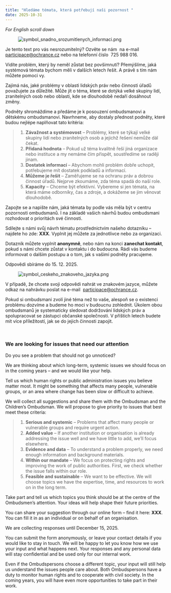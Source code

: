 ```yaml
---
title: "Hledáme témata, která potřebují naši pozornost "
date: 2025-10-31
---
```

<p>
<i>For English scroll down</i></p>
<figure class="image image-style-align-left">
<img src="https://www.ochrance.cz/dokument/hledame_temata_ktera_potrebuji_nasi_pozornost/symbol_snadno_srozumitlenych_informaci.png" alt="symbol_snadno_srozumitlenych_informaci.png"></figure>
<p>Je tento text pro vás nesrozumitelný? Ozvěte se nám&nbsp;
<i> </i>na e-mail&nbsp; 
<a href="mailto:participace@ochrance.cz">participace@ochrance.cz</a> nebo na telefonní číslo&nbsp;
<strong> </strong>725&nbsp;988&nbsp;016.</p>
<p>Vidíte problém, který by neměl zůstat bez povšimnutí? Přemýšlíme, jaká systémová témata bychom měli v&nbsp;dalších letech řešit. A právě s tím nám můžete pomoci vy.</p>
<p>Zajímá nás, jaké problémy v oblasti lidských práv nebo činnosti úřadů považujete za důležité. Může jít o téma, které se dotýká velké skupiny lidí, zranitelných osob nebo oblasti, kde se dlouhodobě nedaří dosáhnout změny.</p>
<p>Podněty shromáždíme a předáme je k&nbsp;posouzení ombudsmanovi a dětskému ombudsmanovi. Navrhneme, aby dostaly přednost podněty, které budou nejlépe naplňovat tato kritéria:</p>
<blockquote>
<ol>
<li>
<strong>Závažnost a systémovost</strong> – Problémy, které se týkají velké skupiny lidí nebo zranitelných osob a jejichž řešení nemůže dál čekat.</li>
<li>
<strong>Přidaná hodnota</strong> – Pokud už téma kvalitně řeší jiná organizace nebo instituce a my nemáme čím přispět, soustředíme se raději jinam.</li>
<li>
<strong>Dostatek informací </strong>– Abychom mohli problém dobře uchopit, potřebujeme mít dostatek podkladů a informací.</li>
<li>
<strong>Můžeme je řešit</strong> – Zaměřujeme se na ochranu práv a dobrou činnost úřadů. Nejprve zkoumáme, zda téma spadá do naší role.</li>
<li>
<strong>Kapacity</strong> – Chceme být efektivní. Vybereme si jen témata, na která máme odborníky, čas a zdroje, a dokážeme se jim věnovat dlouhodobě.</li></ol></blockquote>
<p>Zapojte se a napište nám, jaká témata by podle vás měla být v centru pozornosti ombudsmanů. I na základě vašich návrhů budou ombudsmani rozhodovat o prioritách své činnosti.&nbsp;</p>
<p>Sdílejte s námi svůj návrh tématu prostřednictvím našeho dotazníku – najdete ho zde: 
<strong>XXX</strong>. Vyplnit jej můžete za jednotlivce nebo za organizaci.</p>
<p>Dotazník můžete vyplnit 
<strong>anonymně</strong>, nebo nám na konci 
<strong>zanechat kontakt</strong>, pokud s námi chcete zůstat v kontaktu i do budoucna. Rádi vás budeme informovat o dalším postupu a o tom, jak s vašimi podněty pracujeme.&nbsp;</p>
<p>Odpovědi sbíráme do 15. 12. 2025.</p>
<figure class="image image-style-align-left">
<img src="https://www.ochrance.cz/dokument/hledame_temata_ktera_potrebuji_nasi_pozornost/symbol_ceskeho_znakoveho_jazyka.png" alt="symbol_ceskeho_znakoveho_jazyka.png"></figure>
<p>V&nbsp;případě, že chcete svoji odpovědi nahrát ve znakovém jazyce, můžete odkaz na nahrávku poslat na e-mail&nbsp; 
<a href="mailto:participace@ochrance.cz">participace@ochrance.cz</a>.</p>
<p>Pokud si ombudsmani zvolí jiné téma než to vaše, alespoň se o existenci problému dozvíme a budeme ho moci v budoucnu zohlednit. Úkolem obou ombudsmanů je systematicky sledovat dodržování lidských práv a spolupracovat se zástupci občanské společnosti. V příštích letech budete mít více příležitostí, jak se do jejich činnosti zapojit.</p>
<p>&nbsp;</p>
<h3>
<strong>We are looking for issues that need our attention</strong></h3>
<p>Do you see a problem that should not go unnoticed?</p>
<p>We are thinking about which long-term, systemic issues we should focus on in the coming years – and we would like your help.</p>
<p>Tell us which human rights or public administration issues you believe matter most. It might be something that affects many people, vulnerable groups, or an area where change has been slow or difficult to achieve.</p>
<p>We will collect all suggestions and share them with the Ombudsman and the Children’s Ombudsman. We will propose to give priority to issues that best meet these criteria:</p>
<blockquote>
<ol>
<li>
<strong>Serious and systemic</strong> – Problems that affect many people or vulnerable groups and require urgent action.</li>
<li>
<strong>Added value</strong> – If another institution or organisation is already addressing the issue well and we have little to add, we’ll focus elsewhere.</li>
<li>
<strong>Evidence and data</strong> – To understand a problem properly, we need enough information and background materials.</li>
<li>
<strong>Within our mandate</strong> – We focus on protecting rights and improving the work of public authorities. First, we check whether the issue falls within our role.</li>
<li>
<strong>Feasible and sustainable</strong> – We want to be effective. We will choose topics we have the expertise, time, and resources to work on in the long term.</li></ol></blockquote>
<p>Take part and tell us which topics you think should be at the centre of the Ombudsmen’s attention. Your ideas will help shape their future priorities.</p>
<p>You can share your suggestion through our online form – find it here: 
<strong>XXX</strong>. You can fill it in as an individual or on behalf of an organisation.</p>
<p>We are collecting responses until December 15, 2025.</p>
<p>You can submit the form anonymously, or leave your contact details if you would like to stay in touch. We will be happy to let you know how we use your input and what happens next. Your responses and any personal data will stay confidential and be used only for our internal work.</p>
<p>Even if the Ombudspersons choose a different topic, your input will still help us understand the issues people care about. Both Ombudspersons have a duty to monitor human rights and to cooperate with civil society. In the coming years, you will have even more opportunities to take part in their work.</p>
